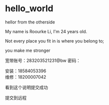 # hello_world

hellor from the otherside

My name is Roourke Li, I'm 24 years old. 

Not every place you fit in is where you belong to;

you make me stronger


宽带账号：283203521231@bw
密码：

安装：18584053396	
维修：18200007042

看到这个说明提交成功

提交到远程

